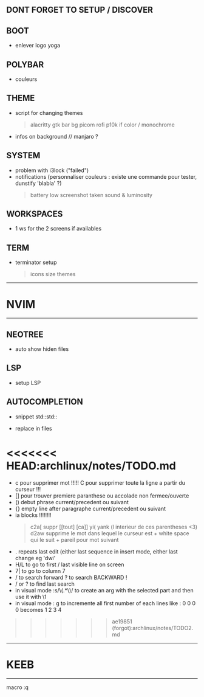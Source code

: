 ## DONT FORGET TO SETUP / DISCOVER

## BOOT
- enlever logo yoga
  
## POLYBAR
- couleurs

## THEME
- script for changing themes
	> alacritty
	> gtk
	> bar
	> bg
	> picom
	> rofi
	> p10k if color / monochrome
- infos on background // manjaro ?

## SYSTEM
- problem with i3lock ("failed")
- notifications (personnaliser couleurs : existe une commande pour tester, dunstify 'blabla' ?)
	> battery low
	> screenshot taken
	> sound & luminosity

## WORKSPACES
- 1 ws for the 2 screens if availables

## TERM
- terminator setup
    > icons size
    > themes


____________________________________________
# NVIM
____________________________________________

## NEOTREE
- auto show hiden files

## LSP
- setup LSP

## AUTOCOMPLETION
- snippet std::std::

- replace in files

<<<<<<< HEAD:archlinux/notes/TODO.md
=======
- c pour supprimer mot !!!!! C pour supprimer toute la ligne a partir du curseur !!!
- [] pour trouver premiere paranthese ou accolade non fermee/ouverte
- () debut phrase current/precedent ou suivant
- {} empty line after paragraphe current/precedent ou suivant
- ia blocks !!!!!!!!
    > c2a[ suppr [[tout] [ca]]
    > yi( yank (l interieur de ces parentheses <3)
    > d2aw supprime le mot dans lequel le curseur est + white space qui le suit + pareil pour mot suivant
- . repeats last edit (either last sequence in insert mode, either last change eg 'dwi'
- H/L to go to first / last visible line on screen
- <pipe> 7| to go to column 7
- / to search forward ? to search BACKWARD !
- / or ? <CR> to find last search
- in visual mode :s/\\(.*\\)/ to create an arg with the selected part and then use it with \1 
- in visual mode : g<C-a> to incremente all first number of each lines like :
        0
        0
        0
        0
        becomes
        1
        2 
        3 
        4

>>>>>>> ae19851 (forgot):archlinux/notes/TODO2.md
____________________________________________
# KEEB
____________________________________________

macro <Esc>:q
